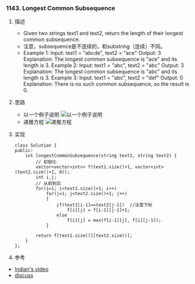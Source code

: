 
### 1143. Longest Common Subsequence
1. 描述
    - Given two strings text1 and text2, return the length of their longest common subsequence.
    - 注意，subsequence是不连续的，和substring（连续）不同。
    - Example 1:
    Input: text1 = "abcde", text2 = "ace" 
    Output: 3  
    Explanation: The longest common subsequence is "ace" and its length is 3.
    Example 2:
    Input: text1 = "abc", text2 = "abc"
    Output: 3
    Explanation: The longest common subsequence is "abc" and its length is 3.
    Example 3:
    Input: text1 = "abc", text2 = "def"
    Output: 0
    Explanation: There is no such common subsequence, so the result is 0.

2. 思路
    - 以一个例子说明
    ![以一个例子说明](https://img-1300025586.cos.ap-shanghai.myqcloud.com/1143.LongestCommonSubsequence(1).png)
    - 递推方程
    ![递推方程](https://img-1300025586.cos.ap-shanghai.myqcloud.com/1143.LongestCommonSubsequence(2).png)

3. 实现
    ```
    class Solution {
    public:
        int longestCommonSubsequence(string text1, string text2) {
            // 初始化
            vector<vector<int>> f(text1.size()+1, vector<int>(text2.size()+1, 0));
            int i,j;
            // 从前到后
            for(i=1; i<text1.size()+1; i++)
                for(j=1; j<text2.size()+1; j++)
                {
                    if(text1[i-1]==text2[j-1])  //注意下标
                        f[i][j] = f[i-1][j-1]+1;
                    else
                        f[i][j] = max(f[i-1][j], f[i][j-1]);
                }
            
            return f[text1.size()][text2.size()];
        }
    };
    ```
4. 参考
 - [Indian's video](https://www.bilibili.com/video/av23403227)
 - [discuss](https://leetcode.com/problems/longest-common-subsequence/discuss/348884/C%2B%2B-with-picture-O(nm))